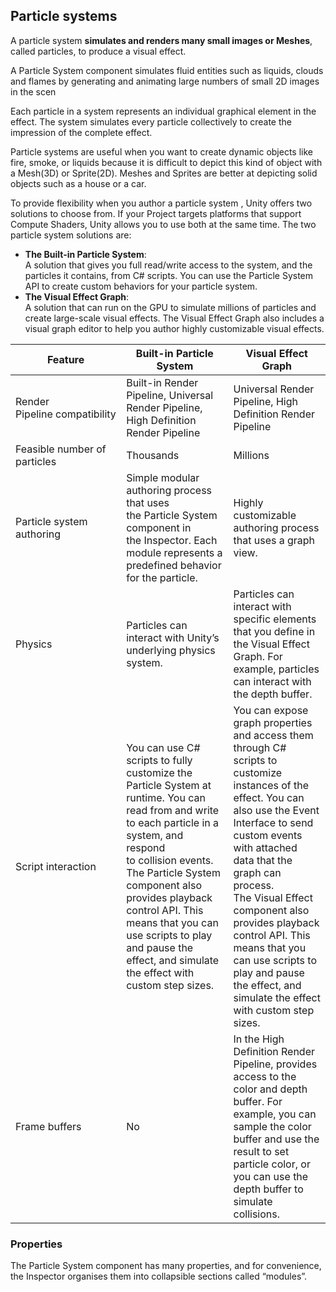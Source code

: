 ## Particle systems
A particle system **simulates and renders many small images or Meshes**, called particles, to produce a visual effect.

A Particle System component simulates fluid entities such as liquids, clouds and flames by generating and animating large numbers of small 2D images in the scen

Each particle in a system represents an individual graphical element in the effect. The system simulates every particle collectively to create the impression of the complete effect.


Particle systems are useful when you want to create dynamic objects like fire, smoke, or liquids because it is difficult to depict this kind of object with a Mesh(3D) or Sprite(2D). Meshes and Sprites are better at depicting solid objects such as a house or a car.


To provide flexibility when you author a particle system
, Unity offers two solutions to choose from. If your Project targets platforms that support Compute Shaders, Unity allows you to use both at the same time. The two particle system solutions are:

- **The Built-in Particle System**: \
  A solution that gives you full read/write access to the system, and the particles it contains, from C# scripts. You can use the Particle System API to create custom behaviors for your particle system.
- **The Visual Effect Graph**: \
  A solution that can run on the GPU to simulate millions of particles and create large-scale visual effects. The Visual Effect Graph also includes a visual graph editor to help you author highly customizable visual effects.

| Feature | Built-in Particle System | Visual Effect Graph |
| --- | --- | --- |
| Render Pipeline compatibility | Built-in Render Pipeline, Universal Render Pipeline, High Definition Render Pipeline | Universal Render Pipeline, High Definition Render Pipeline |
| Feasible number of particles | Thousands | Millions |
| Particle system authoring | Simple modular authoring process that uses the Particle System component in the Inspector. Each module represents a predefined behavior for the particle. | Highly customizable authoring process that uses a graph view. |
| Physics | Particles can interact with Unity’s underlying physics system. | Particles can interact with specific elements that you define in the Visual Effect Graph. For example, particles can interact with the depth buffer. |
| Script interaction | You can use C# scripts to fully customize the Particle System at runtime. You can read from and write to each particle in a system, and respond to collision events. The Particle System component also provides playback control API. This means that you can use scripts to play and pause the effect, and simulate the effect with custom step sizes. | You can expose graph properties and access them through C# scripts to customize instances of the effect. You can also use the Event Interface to send custom events with attached data that the graph can process. The Visual Effect component also provides playback control API. This means that you can use scripts to play and pause the effect, and simulate the effect with custom step sizes. |
| Frame buffers | No | In the High Definition Render Pipeline, provides access to the color and depth buffer. For example, you can sample the color buffer and use the result to set particle color, or you can use the depth buffer to simulate collisions. |


### Properties
The Particle System component has many properties, and for convenience, the Inspector organises them into collapsible sections called “modules”. 




